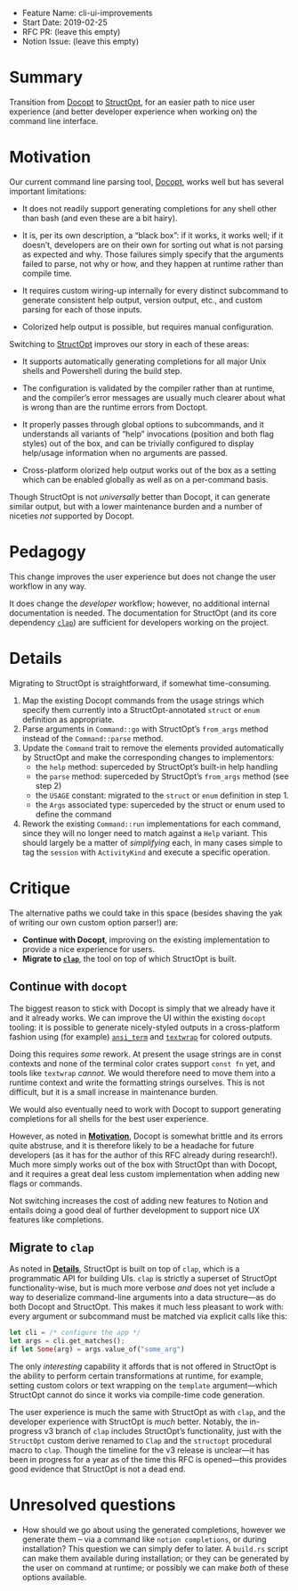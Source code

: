 - Feature Name: cli-ui-improvements
- Start Date: 2019-02-25
- RFC PR: (leave this empty)
- Notion Issue: (leave this empty)

# Summary
[summary]: #summary

Transition from [Docopt] to [StructOpt], for an easier path to nice user experience (and better developer experience when working on) the command line interface.

[Docopt]: https://docs.rs/docopt/1.0.2/docopt/
[StructOpt]: https://docs.rs/structopt/0.2.14/structopt/

# Motivation
[motivation]: #motivation

Our current command line parsing tool, [Docopt], works well but has several important limitations:

- It does not readily support generating completions for any shell other than bash (and even these are a bit hairy).

- It is, per its own description, a “black box”: if it works, it works well; if it doesn’t, developers are on their own for sorting out what is not parsing as expected and why. Those failures simply specify that the arguments failed to parse, not why or how, and they happen at runtime rather than compile time.

- It requires custom wiring-up internally for every distinct subcommand to generate consistent help output, version output, etc., and custom parsing for each of those inputs.

- Colorized help output is possible, but requires manual configuration.

Switching to [StructOpt] improves our story in each of these areas:

- It supports automatically generating completions for all major Unix shells and Powershell during the build step.

- The configuration is validated by the compiler rather than at runtime, and the compiler’s error messages are usually much clearer about what is wrong than are the runtime errors from Doctopt.

- It properly passes through global options to subcommands, and it understands all variants of “help” invocations (position and both flag styles) out of the box, and can be trivially configured to display help/usage information when no arguments are passed.

- Cross-platform olorized help output works out of the box as a setting which can be enabled globally as well as on a per-command basis.

Though StructOpt is not *universally* better than Docopt, it can generate similar output, but with a lower maintenance burden and a number of niceties *not* supported by Docopt.

# Pedagogy
[pedagogy]: #pedagogy

This change improves the user experience but does not change the user workflow in any way.

It does change the *developer* workflow; however, no additional internal documentation is needed. The documentation for StructOpt (and its core dependency [`clap`]) are sufficient for developers working on the project.

[`clap`]: https://docs.rs/clap/2.32.0/clap/

# Details
[details]: #details

Migrating to StructOpt is straightforward, if somewhat time-consuming. 

1. Map the existing Docopt commands from the usage strings which specify them currently into a StructOpt-annotated `struct` or `enum` definition as appropriate.
2. Parse arguments in `Command::go` with StructOpt’s `from_args` method instead of the `Command::parse` method.
3. Update the `Command` trait to remove the elements provided automatically by StructOpt and make the corresponding changes to implementors:
	- the `help` method: superceded by StructOpt’s built-in help handling
	- the `parse` method: superceded by StructOpt’s `from_args` method (see step 2)
	- the `USAGE` constant: migrated to the `struct` or `enum` definition in step 1.
	- the `Args` associated type: superceded by the struct or enum used to define the command
4. Rework the existing `Command::run` implementations for each command, since they will no longer need to match against a `Help` variant. This should largely be a matter of *simplifying* each, in many cases simple to tag the `session` with `ActivityKind` and execute a specific operation.

# Critique
[critique]: #critique

The alternative paths we could take in this space (besides shaving the yak of writing our own custom option parser!) are:

- <b>Continue with Docopt</b>, improving on the existing implementation to provide a nice experience for users.
- <b>Migrate to [`clap`]</b>, the tool on top of which StructOpt is built.

## Continue with `docopt`

The biggest reason to stick with Docopt is simply that we already have it and it already works. We can improve the UI within the existing `docopt` tooling: it is possible to generate nicely-styled outputs in a cross-platform fashion using (for example) [`ansi_term`][ansi_term] and [`textwrap`][textwrap] for colored outputs.

[ansi_term]: https://docs.rs/ansi_term/0.11.0/ansi_term/
[textwrap]: https://docs.rs/textwrap/0.11.0/textwrap/index.html

Doing this requires *some* rework. At present the usage strings are in const contexts and none of the terminal color crates support `const fn` yet, and tools like `textwrap` *cannot*. We would therefore need to move them into a runtime context and write the formatting strings ourselves. This is not difficult, but it is a small increase in maintenance burden.

We would also eventually need to work with Docopt to support generating completions for all shells for the best user experience.

However, as noted in [<b>Motivation</b>](#motivation), Docopt is somewhat brittle and its errors quite abstruse, and it is therefore likely to be a headache for future developers (as it has for the author of this RFC already during research!). Much more simply works out of the box with StructOpt than with Docopt, and it requires a great deal less custom implementation when adding new flags or commands.

Not switching increases the cost of adding new features to Notion and entails doing a good deal of further development to support nice UX features like completions.

## Migrate to `clap`

As noted in [<b>Details</b>](#details), StructOpt is built on top of `clap`, which is a programmatic API for building UIs. `clap` is strictly a superset of StructOpt functionality-wise, but is much more verbose *and* does not yet include a way to deserialize command-line arguments into a data structure—as do both Docopt and StructOpt. This makes it much less pleasant to work with: every argument or subcommand must be matched via explicit calls like this:

```rust
let cli = /* configure the app */
let args = cli.get_matches();
if let Some(arg) = args.value_of("some_arg")
```

The only *interesting* capability it affords that is not offered in StructOpt is the ability to perform certain transformations at runtime, for example, setting custom colors or text wrapping on the `template` argument—which StructOpt cannot do since it works via compile-time code generation.

The user experience is much the same with StructOpt as with `clap`, and the developer experience with StructOpt is *much* better. Notably, the in-progress v3 branch of `clap` includes StructOpt’s functionality, just with the `StructOpt` custom derive renamed to `Clap` and the `structopt` procedural macro to `clap`. Though the timeline for the v3 release is unclear—it has been in progress for a year as of the time this RFC is opened—this provides good evidence that StructOpt is not a dead end.

# Unresolved questions
[unresolved]: #unresolved-questions

- How should we go about using the generated completions, however we generate them – via a command like `notion completions`, or during installation? This question we can simply defer to later. A `build.rs` script can make them available during installation; or they can be generated by the user on command at runtime; or possibly we can make *both* of these options available.